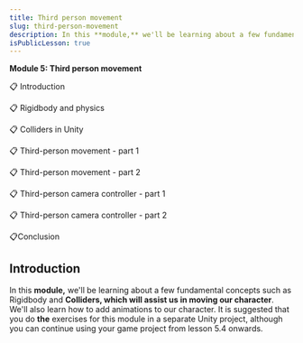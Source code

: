 ```yaml
---
title: Third person movement
slug: third-person-movement
description: In this **module,** we'll be learning about a few fundamental concepts such as Rigidbody and **Colliders, which will assist us in moving our character**. We'll also learn how to add animations to our character.
isPublicLesson: true
---
```


**Module 5: Third person movement**

📋 Introduction

📋 Rigidbody and physics

📋 Colliders in Unity

📋 Third-person movement - part 1

📋 Third-person movement - part 2

📋 Third-person camera controller - part 1

📋 Third-person camera controller - part 2

📋Conclusion 


## Introduction

In this **module,** we'll be learning about a few fundamental concepts such as Rigidbody and **Colliders, which will assist us in moving our character**. We'll also learn how to add animations to our character. It is suggested that you do **the** exercises for this module in a separate Unity project, although you can continue using your game project from lesson 5.4 onwards. 
